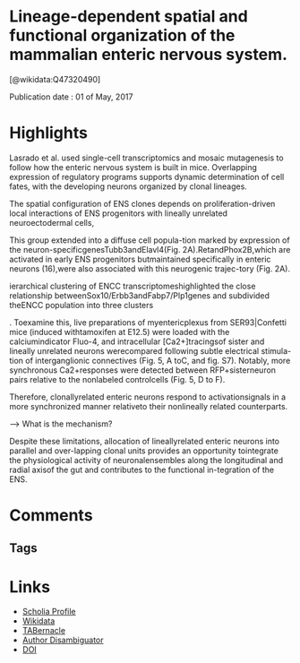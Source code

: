 
Lineage-dependent spatial and functional organization of the mammalian enteric nervous system.
==============================================================================================
  
  [@wikidata:Q47320490]  
  
Publication date : 01 of May, 2017  

# Highlights

Lasrado et al. used single-cell transcriptomics and mosaic mutagenesis to follow how the enteric nervous system is built in mice. Overlapping expression of regulatory programs supports dynamic determination of cell fates, with the developing neurons organized by clonal lineages.

The spatial configuration of ENS clones depends on proliferation-driven local interactions of ENS progenitors with lineally unrelated neuroectodermal cells,

This group extended into a diffuse cell popula-tion marked by expression of the neuron-specificgenesTubb3andElavl4(Fig. 2A).RetandPhox2B,which are activated in early ENS progenitors butmaintained specifically in enteric neurons (16),were also associated with this neurogenic trajec-tory (Fig. 2A). 

ierarchical clustering of ENCC transcriptomeshighlighted the close relationship betweenSox10/Erbb3andFabp7/Plp1genes and subdivided theENCC population into three clusters 

. Toexamine this, live preparations of myentericplexus from SER93|Confetti mice (induced withtamoxifen at E12.5) were loaded with the calciumindicator Fluo-4, and intracellular [Ca2+]tracingsof sister and lineally unrelated neurons werecompared following subtle electrical stimula-tion of interganglionic connectives (Fig. 5, A toC, and fig. S7). Notably, more synchronous Ca2+responses were detected between RFP+sisterneuron pairs relative to the nonlabeled controlcells (Fig. 5, D to F).

Therefore, clonallyrelated enteric neurons respond to activationsignals in a more synchronized manner relativeto their nonlineally related counterparts.

--> What is the mechanism?

Despite these limitations, allocation of lineallyrelated enteric neurons into parallel and over-lapping clonal units provides an opportunity tointegrate the physiological activity of neuronalensembles along the longitudinal and radial axisof the gut and contributes to the functional in-tegration of the ENS.

# Comments

## Tags

# Links
  
 * [Scholia Profile](https://scholia.toolforge.org/work/Q47320490)  
 * [Wikidata](https://www.wikidata.org/wiki/Q47320490)  
 * [TABernacle](https://tabernacle.toolforge.org/?#/tab/manual/Q47320490/P921%3BP4510)  
 * [Author Disambiguator](https://author-disambiguator.toolforge.org/work_item_oauth.php?id=Q47320490&batch_id=&match=1&author_list_id=&doit=Get+author+links+for+work)  
 * [DOI](https://doi.org/10.1126/SCIENCE.AAM7511)  
